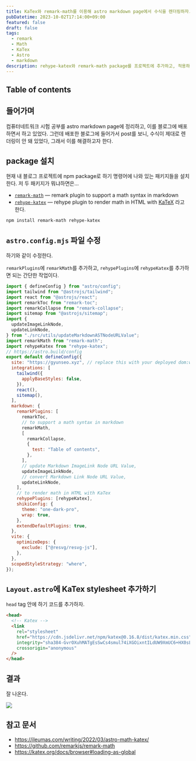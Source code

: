 ```yaml
---
title: KaTex와 remark-math를 이용해 astro markdown page에서 수식을 렌더링하자.
pubDatetime: 2023-10-02T17:14:00+09:00
featured: false
draft: false
tags:
  - remark
  - Math
  - KaTex
  - Astro
  - markdown
description: rehype-katex와 remark-math package를 프로젝트에 추가하고, 적용하는 과정을 담았습니다.
---
```


## Table of contents

## 들어가며

컴퓨터네트워크 시험 공부를 astro markdown page에 정리하고, 이를 블로그에 배포하면서 하고 있었다.
그런데 배포한 블로그에 들어가서 post를 보니, 수식이 제대로 렌더링이 안 돼 있었다,
그래서 이를 해결하고자 한다.

## package 설치

현재 내 블로그 프로젝트에 npm package로 하기 명령어에 나와 있는 패키지들을 설치한다.
저 두 패키지가 뭐냐하면은...

- [`remark-math`](https://github.com/remarkjs/remark-math/blob/main/packages/remark-math) — remark plugin to support a math syntax in markdown
- [`rehype-katex`](https://github.com/remarkjs/remark-math/blob/main/packages/rehype-katex) — rehype plugin to render math in HTML with [KaTeX](https://github.com/Khan/KaTeX)
  라고 한다.

```bash
npm install remark-math rehype-katex
```

## `astro.config.mjs` 파일 수정

하기와 같이 수정한다.

`remarkPlugins`에 `remarkMath`를 추가하고, `rehypePlugins`에 `rehypeKatex`를 추가하면 되는 간단한 작업이다.

```js
import { defineConfig } from "astro/config";
import tailwind from "@astrojs/tailwind";
import react from "@astrojs/react";
import remarkToc from "remark-toc";
import remarkCollapse from "remark-collapse";
import sitemap from "@astrojs/sitemap";
import {
  updateImageLinkNode,
  updateLinkNode,
} from "./src/utils/updateMarkdownASTNodeURLValue";
import remarkMath from "remark-math";
import rehypeKatex from "rehype-katex";
// https://astro.build/config
export default defineConfig({
  site: "https://gyunseo.xyz", // replace this with your deployed dom:wain
  integrations: [
    tailwind({
      applyBaseStyles: false,
    }),
    react(),
    sitemap(),
  ],
  markdown: {
    remarkPlugins: [
      remarkToc,
      // to support a math syntax in markdown
      remarkMath,
      [
        remarkCollapse,
        {
          test: "Table of contents",
        },
      ],
      // update Markdown ImageLink Node URL Value,
      updateImageLinkNode,
      // convert Markdown Link Node URL Value,
      updateLinkNode,
    ],
    // to render math in HTML with KaTex
    rehypePlugins: [rehypeKatex],
    shikiConfig: {
      theme: "one-dark-pro",
      wrap: true,
    },
    extendDefaultPlugins: true,
  },
  vite: {
    optimizeDeps: {
      exclude: ["@resvg/resvg-js"],
    },
  },
  scopedStyleStrategy: "where",
});
```

## `Layout.astro`에 KaTex stylesheet 추가하기

`head` tag 안에 하기 코드를 추가하자.

```html
<head>
  <!-- Katex -->
  <link
    rel="stylesheet"
    href="https://cdn.jsdelivr.net/npm/katex@0.16.8/dist/katex.min.css"
    integrity="sha384-GvrOXuhMATgEsSwCs4smul74iXGOixntILdUW9XmUC6+HX0sLNAK3q71HotJqlAn"
    crossorigin="anonymous"
  />
</head>
```

## 결과

잘 나온다.

![](https://res.cloudinary.com/gyunseo-blog/image/upload/v1698669625/render-math-in-astro-markdown-pages-with-katex-1696235073061.jpeg)

## 참고 문서

- <https://ileumas.com/writing/2022/03/astro-math-katex/>
- <https://github.com/remarkjs/remark-math>
- <https://katex.org/docs/browser#loading-as-global>
